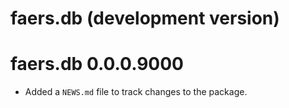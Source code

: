# faers.db (development version)

# faers.db 0.0.0.9000

* Added a `NEWS.md` file to track changes to the package.
